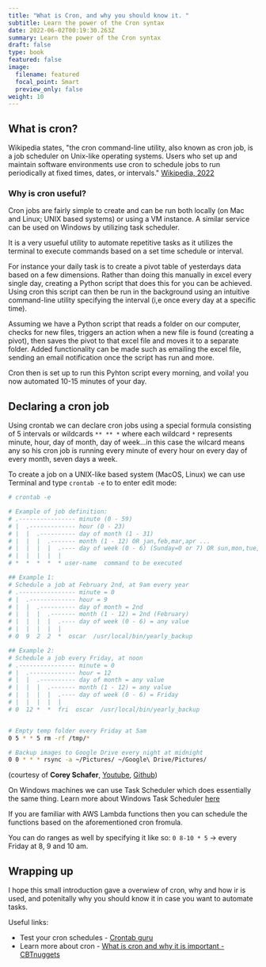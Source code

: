 ```yaml
---
title: "What is Cron, and why you should know it. "
subtitle: Learn the power of the Cron syntax
date: 2022-06-02T00:19:30.263Z
summary: Learn the power of the Cron syntax
draft: false
type: book
featured: false
image:
  filename: featured
  focal_point: Smart
  preview_only: false
weight: 10
---
```


## What is cron?

Wikipedia states, "the cron command-line utility, also known as cron job, is a job scheduler on Unix-like operating systems. Users who set up and maintain software environments use cron to schedule jobs to run periodically at fixed times, dates, or intervals." [Wikipedia, 2022](https://en.wikipedia.org/wiki/Cron)


### Why is cron useful?

Cron jobs are fairly simple to create and can be run both locally (on Mac and Linux; UNIX based systems) or using a VM instance. A similar service can be used on Windows by utilizing task scheduler.

It is a very usueful utility to automate repetitive tasks as it utilizes the terminal to execute commands based on a set time schedule or interval.

For instance your daily task is to create a pivot table of yesterdays data based on a few dimensions. Rather than doing this manually in excel every single day, creating a Python script that does this for you can be achieved. Using cron this script can then be run in the background using an intuitive command-line utility specifying the interval (i,e once every day at a specific time).

Assuming we have a Python script that reads a folder on our computer, checks for new files, triggers an action when a new file is found (creating a pivot), then saves the pivot to that excel file and moves it to a separate folder. Added functionality can be made such as emailing the excel file, sending an email notification once the script has run and more.

Cron then is set up to run this Pyhton script every morning, and voila! you now automated 10-15 minutes of your day. 

## Declaring a cron job

Using crontab we can declare cron jobs using a special formula consisting of 5 intervals or wildcards ``** ** *`` where each wildcard ``*`` represents minute, hour, day of month, day of week...in this case the wilcard means any so his cron job is running every minute of every hour on every day of every month, seven days a week.

To create a job on a UNIX-like based system (MacOS, Linux) we can use Terminal and type ``crontab -e`` to to enter edit mode:

```bash
# crontab -e

# Example of job definition:
# .---------------- minute (0 - 59)
# |  .------------- hour (0 - 23)
# |  |  .---------- day of month (1 - 31)
# |  |  |  .------- month (1 - 12) OR jan,feb,mar,apr ...
# |  |  |  |  .---- day of week (0 - 6) (Sunday=0 or 7) OR sun,mon,tue,wed,thu,fri,sat
# |  |  |  |  |
# *  *  *  *  * user-name  command to be executed

## Example 1:
# Schedule a job at February 2nd, at 9am every year
# .---------------- minute = 0
# |  .------------- hour = 9
# |  |  .---------- day of month = 2nd
# |  |  |  .------- month (1 - 12) = 2nd (February)
# |  |  |  |  .---- day of week (0 - 6) = any value
# |  |  |  |  |
# 0  9  2  2  *  oscar  /usr/local/bin/yearly_backup

## Example 2:
# Schedule a job every Friday, at noon
# .---------------- minute = 0
# |  .------------- hour = 12
# |  |  .---------- day of month = any value
# |  |  |  .------- month (1 - 12) = any value
# |  |  |  |  .---- day of week (0 - 6) = Friday
# |  |  |  |  |
# 0  12 *  *  fri  oscar  /usr/local/bin/yearly_backup


# Empty temp folder every Friday at 5am
0 5 * * 5 rm -rf /tmp/*

# Backup images to Google Drive every night at midnight
0 0 * * * rsync -a ~/Pictures/ ~/Google\ Drive/Pictures/
```

(courtesy of **Corey Schafer**, [Youtube](https://www.youtube.com/watch?v=QZJ1drMQz1A&ab_channel=CoreySchafer), [Github](https://github.com/CoreyMSchafer/code_snippets/blob/master/Cron-Tasks/snippets.txt))


On Windows machines we can use Task Scheduler which does essentially the same thing. Learn more about Windows Task Scheduler [here](https://www.windowscentral.com/how-create-automated-task-using-task-scheduler-windows-10)

If you are familiar with AWS Lambda functions then you can schedule the functions based on the aforementioned cron fromula. 

You can do ranges as well by specifying it like so:
```0 8-10 * 5``` -> every Friday at 8, 9 and 10 am. 

## Wrapping up

I hope this small introduction gave a overwiew of cron, why and how ir is used, and potenitally why you should know it in case you want to automate tasks.

Useful links:

* Test your cron schedules - [Crontab guru](https://crontab.guru/)
* Learn more about cron - [What is cron and why it is important - CBTnuggets](https://www.cbtnuggets.com/blog/technology/system-admin/cron-what-is-it-and-why-is-it-important)
